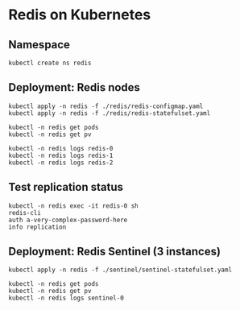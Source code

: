 # Redis on Kubernetes


## Namespace

```
kubectl create ns redis
```



## Deployment: Redis nodes

```
kubectl apply -n redis -f ./redis/redis-configmap.yaml
kubectl apply -n redis -f ./redis/redis-statefulset.yaml

kubectl -n redis get pods
kubectl -n redis get pv

kubectl -n redis logs redis-0
kubectl -n redis logs redis-1
kubectl -n redis logs redis-2
```

## Test replication status

```
kubectl -n redis exec -it redis-0 sh
redis-cli 
auth a-very-complex-password-here
info replication
```

## Deployment: Redis Sentinel (3 instances)

```
kubectl apply -n redis -f ./sentinel/sentinel-statefulset.yaml

kubectl -n redis get pods
kubectl -n redis get pv
kubectl -n redis logs sentinel-0
```